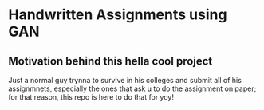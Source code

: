 # Handwritten Assignments using GAN
## Motivation behind this hella cool project
Just a normal guy trynna to survive in his colleges and submit all of his assignmnets, especially the ones that ask u to do the assignment on paper; for that reason, this repo is here to do that for yoy! 
